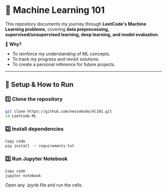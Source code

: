 # 🚀 Machine Learning 101 

This repository documents my journey through **LeetCode's Machine Learning problems**, covering **data preprocessing, supervised/unsupervised learning, deep learning, and model evaluation**.

📖 **Why?**  
- To reinforce my understanding of ML concepts.  
- To track my progress and revisit solutions.  
- To create a personal reference for future projects.  

---

## 🔧 **Setup & How to Run**
### 1️⃣ **Clone the repository**
```bash
git clone https://github.com/nessakodo/ml101.git
cd LeetCode-ML
```
### 2️⃣ Install dependencies
```bash
Copy code
pip install -r requirements.txt
```
### 3️⃣ Run Jupyter Notebook
```bash
Copy code
jupyter notebook
```
Open any .ipynb file and run the cells.